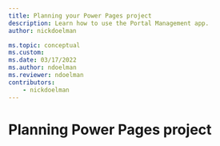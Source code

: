 ```yaml
---
title: Planning your Power Pages project
description: Learn how to use the Portal Management app.
author: nickdoelman

ms.topic: conceptual
ms.custom: 
ms.date: 03/17/2022
ms.author: ndoelman
ms.reviewer: ndoelman
contributors:
    - nickdoelman
---
```


# Planning Power Pages project





